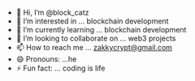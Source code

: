 - 👋 Hi, I’m @block_catz
- 👀 I’m interested in ... blockchain development 
- 🌱 I’m currently learning ... blockchain development 
- 💞️ I’m looking to collaborate on ... web3 projects
- 📫 How to reach me ... zakkycrypt@gmail.com
- 😄 Pronouns: ...he
- ⚡ Fun fact: ... coding is life

<!---
zakkycrypt01/zakkycrypt01 is a ✨ special ✨ repository because its `README.md` (this file) appears on your GitHub profile.
You can click the Preview link to take a look at your changes.
--->

